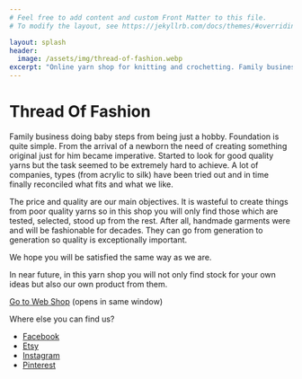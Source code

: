 ```yaml
---
# Feel free to add content and custom Front Matter to this file.
# To modify the layout, see https://jekyllrb.com/docs/themes/#overriding-theme-defaults

layout: splash
header:
  image: /assets/img/thread-of-fashion.webp
excerpt: "Online yarn shop for knitting and crochetting. Family business which is making baby steps. The idea born together with our son Margiris"
---
```


# Thread Of Fashion

Family business doing baby steps from being just a hobby.
Foundation is quite simple.
From the arrival of a newborn the need of creating something original just for him became imperative.
Started to look for good quality yarns but the task seemed to be extremely hard to achieve.
A lot of companies, types (from acrylic to silk) have been tried out and in time finally reconciled what fits and what we like.

The price and quality are our main objectives.
It is wasteful to create things from poor quality yarns so in this shop you will only find those which are tested, selected, stood up from the rest.
After all, handmade garments were and will be fashionable for decades.
They can go from generation to generation so quality is exceptionally important.

We hope you will be satisfied the same way as we are.

In near future, in this yarn shop you will not only find stock for your own ideas but also our own product from them.

[Go to Web Shop](https://www.thread-of-fashion.com) (opens in same window)

Where else you can find us?

- [Facebook](http://www.facebook.com/DonaLoraShop)
- [Etsy](https://www.etsy.com/uk/shop/ThreadOfFashionByDL)
- [Instagram](https://www.instagram.com/donaloraknitting_official/)
- [Pinterest](https://www.pinterest.co.uk/donaloraknitting_official/)
